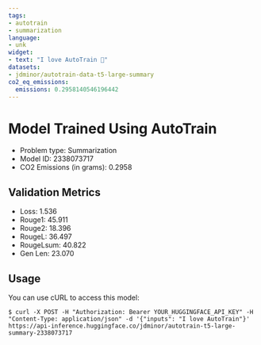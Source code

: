 ```yaml
---
tags:
- autotrain
- summarization
language:
- unk
widget:
- text: "I love AutoTrain 🤗"
datasets:
- jdminor/autotrain-data-t5-large-summary
co2_eq_emissions:
  emissions: 0.2958140546196442
---
```


# Model Trained Using AutoTrain

- Problem type: Summarization
- Model ID: 2338073717
- CO2 Emissions (in grams): 0.2958

## Validation Metrics

- Loss: 1.536
- Rouge1: 45.911
- Rouge2: 18.396
- RougeL: 36.497
- RougeLsum: 40.822
- Gen Len: 23.070

## Usage

You can use cURL to access this model:

```
$ curl -X POST -H "Authorization: Bearer YOUR_HUGGINGFACE_API_KEY" -H "Content-Type: application/json" -d '{"inputs": "I love AutoTrain"}' https://api-inference.huggingface.co/jdminor/autotrain-t5-large-summary-2338073717
```